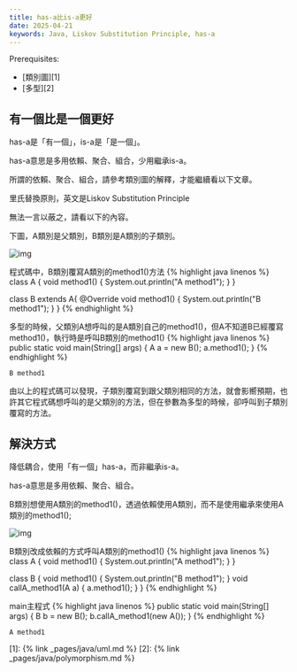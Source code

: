 ```yaml
---
title: has-a比is-a更好
date: 2025-04-21
keywords: Java, Liskov Substitution Principle, has-a
---
```

Prerequisites:

- [類別圖][1]
- [多型][2]

## 有一個比是一個更好

has-a是「有一個」，is-a是「是一個」。

has-a意思是多用依賴、聚合、組合，少用繼承is-a。

所謂的依賴、聚合、組合，請參考類別圖的解釋，才能繼續看以下文章。

里氏替換原則，英文是Liskov Substitution Principle

無法一言以蔽之，請看以下的內容。

下圖，A類別是父類別，B類別是A類別的子類別。

![img]({{site.imgurl}}/pattern/lsp1.png)

程式碼中，B類別覆寫A類別的method1()方法
{% highlight java linenos %}
class A {
  void method1() {
    System.out.println("A method1");
  }
}

class B extends A{
  @Override
  void method1() {
    System.out.println("B method1");
  }
}
{% endhighlight %}

多型的時候，父類別A想呼叫的是A類別自己的method1()，但A不知道B已經覆寫method1()，執行時是呼叫B類別的method1()
{% highlight java linenos %}
  public static void main(String[] args) {
    A a = new B();
    a.method1();
  }
{% endhighlight %}
```
B method1
```

由以上的程式碼可以發現，子類別覆寫到跟父類別相同的方法，就會影嚮預期，也許其它程式碼想呼叫的是父類別的方法，但在參數為多型的時候，卻呼叫到子類別覆寫的方法。

## 解決方式
降低耦合，使用「有一個」has-a，而非繼承is-a。

has-a意思是多用依賴、聚合、組合。

B類別想使用A類別的method1()，透過依賴使用A類別，而不是使用繼承來使用A類別的method1();

![img]({{site.imgurl}}/pattern/lsp2.png)

B類別改成依賴的方式呼叫A類別的method1()
{% highlight java linenos %}
class A {
  void method1() {
    System.out.println("A method1");
  }
}

class B {
  void method1() {
    System.out.println("B method1");
  }
  void callA_method1(A a) {
    a.method1();
  }
}
{% endhighlight %}

main主程式
{% highlight java linenos %}
public static void main(String[] args) {
  B b = new B();
  b.callA_method1(new A());
}
{% endhighlight %}
```
A method1
```

[1]: {% link _pages/java/uml.md %}
[2]: {% link _pages/java/polymorphism.md %}